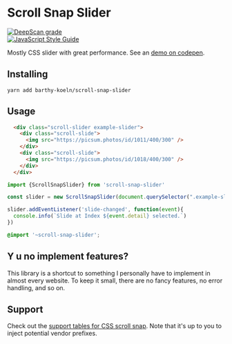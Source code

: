 # Scroll Snap Slider

[![DeepScan grade](https://deepscan.io/api/teams/11039/projects/14107/branches/253421/badge/grade.svg)](https://deepscan.io/dashboard#view=project&tid=11039&pid=14107&bid=253421)  
[![JavaScript Style Guide](https://img.shields.io/badge/code_style-standard-brightgreen.svg)](https://standardjs.com)

Mostly CSS slider with great performance. See an [demo on codepen](https://codepen.io/BarthyB/pen/JjXgzOL).

## Installing

```shell script
yarn add barthy-koeln/scroll-snap-slider
```

## Usage

```html
  <div class="scroll-slider example-slider">
    <div class="scroll-slide">
      <img src="https://picsum.photos/id/1011/400/300" />
    </div>
    <div class="scroll-slide">
      <img src="https://picsum.photos/id/1018/400/300" />
    </div>
  </div>
```

```javascript
import {ScrollSnapSlider} from 'scroll-snap-slider'

const slider = new ScrollSnapSlider(document.querySelector(".example-slider"));

slider.addEventListener('slide-changed', function(event){
  console.info(`Slide at Index ${event.detail} selected.`)
})
```

```scss
@import '~scroll-snap-slider';
```

## Y u no implement features?

This library is a shortcut to something I personally have to
implement in almost every website. To keep it small, there are no fancy
features, no error handling, and so on.

## Support

Check out the
[support tables for CSS scroll snap](https://caniuse.com/css-snappoints).
Note that it's up to you to inject potential vendor prefixes.
